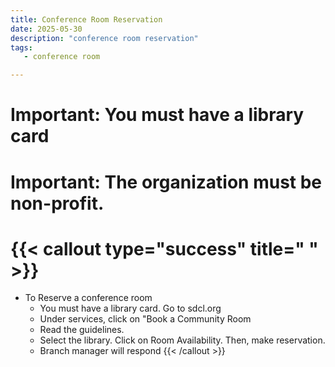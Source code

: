 ```yaml
---
title: Conference Room Reservation
date: 2025-05-30
description: "conference room reservation"
tags:
   - conference room

---
```

# Important: You must have a library card

# Important: The organization must be non-profit.

# {{< callout type="success" title=" " >}}
- To Reserve a conference room
   - You must have a library card. Go to sdcl.org
   - Under services, click on "Book a Community Room
   - Read the guidelines.
   - Select the library. Click on Room Availability. Then, make reservation.
   - Branch manager will respond
{{< /callout >}}
